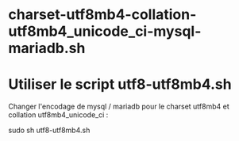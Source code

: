 # charset-utf8mb4-collation-utf8mb4_unicode_ci-mysql-mariadb.sh


# Utiliser le script utf8-utf8mb4.sh

Changer l'encodage de mysql / mariadb pour le charset utf8mb4 et collation utf8mb4_unicode_ci :

sudo sh utf8-utf8mb4.sh
